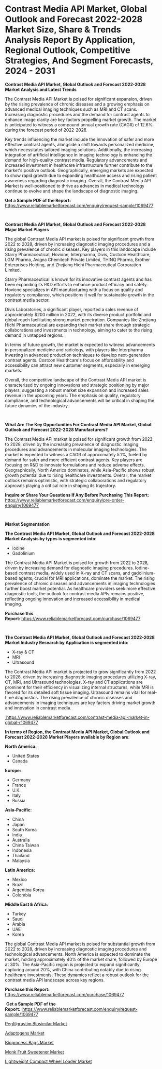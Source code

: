 <p><h1>Contrast Media API Market, Global Outlook and Forecast 2022-2028 Market Size, Share & Trends Analysis Report By Application, Regional Outlook, Competitive Strategies, And Segment Forecasts, 2024 - 2031</h1></p><p><strong>Contrast Media API Market, Global Outlook and Forecast 2022-2028 Market Analysis and Latest Trends</strong></p>
<p><p>The Contrast Media API Market is poised for significant expansion, driven by the rising prevalence of chronic diseases and a growing emphasis on advanced medical imaging techniques such as MRI and CT scans. Increasing diagnostic procedures and the demand for contrast agents to enhance image clarity are key factors propelling market growth. The market is anticipated to witness a compound annual growth rate (CAGR) of 12.6% during the forecast period of 2022-2028.</p><p>Key trends influencing the market include the innovation of safer and more effective contrast agents, alongside a shift towards personalized medicine, which necessitates tailored imaging solutions. Additionally, the increasing integration of artificial intelligence in imaging technology is enhancing the demand for high-quality contrast media. Regulatory advancements and increased investment in healthcare infrastructure further contribute to the market's positive outlook. Geographically, emerging markets are expected to show rapid growth due to expanding healthcare access and rising patient awareness regarding diagnostic imaging. Overall, the Contrast Media API Market is well-positioned to thrive as advances in medical technology continue to evolve and shape the landscape of diagnostic imaging.</p></p>
<p><strong>Get a Sample PDF of the Report:&nbsp;</strong> <a href="https://www.reliablemarketforecast.com/enquiry/request-sample/1069477">https://www.reliablemarketforecast.com/enquiry/request-sample/1069477</a></p>
<p>&nbsp;</p>
<p><strong>Contrast Media API Market, Global Outlook and Forecast 2022-2028 Major Market Players</strong></p>
<p><p>The global Contrast Media API market is poised for significant growth from 2022 to 2028, driven by increasing diagnostic imaging procedures and a rising prevalence of chronic diseases. Key players in this landscape include Starry Pharmaceutical, Hovione, Interpharma, Divis, Costcon Healthcare, LGM Pharma, Avigna Chemitech Private Limited, THINQ Pharma, Brother Enterprises Holding, and Zhejiang Hichi Pharmaceutical Corporation Limited.</p><p>Starry Pharmaceutical is known for its innovative contrast agents and has been expanding its R&D efforts to enhance product efficacy and safety. Hovione specializes in API manufacturing with a focus on quality and regulatory compliance, which positions it well for sustainable growth in the contrast media sector.</p><p>Divis Laboratories, a significant player, reported a sales revenue of approximately $200 million in 2022, with its diverse product portfolio and global reach facilitating strong market penetration. Companies like Zhejiang Hichi Pharmaceutical are expanding their market share through strategic collaborations and investments in technology, aiming to cater to the rising demand in untapped regions.</p><p>In terms of future growth, the market is expected to witness advancements in personalized medicine and radiology, with players like Interpharma investing in advanced production techniques to develop next-generation contrast agents. Costcon Healthcare's focus on affordability and accessibility can attract new customer segments, especially in emerging markets.</p><p>Overall, the competitive landscape of the Contrast Media API market is characterized by ongoing innovations and strategic positioning by major players, suggesting a robust market size expansion and increased sales revenue in the upcoming years. The emphasis on quality, regulatory compliance, and technological advancements will be critical in shaping the future dynamics of the industry.</p></p>
<p>&nbsp;</p>
<p><strong>What Are The Key Opportunities For Contrast Media API Market, Global Outlook and Forecast 2022-2028 Manufacturers?</strong></p>
<p><p>The Contrast Media API market is poised for significant growth from 2022 to 2028, driven by the increasing prevalence of diagnostic imaging procedures and advancements in molecular imaging technologies. The market is expected to witness a CAGR of approximately 5.1%, fueled by demand for safer and more efficient contrast agents. Key players are focusing on R&D to innovate formulations and reduce adverse effects. Geographically, North America dominates, while Asia-Pacific shows robust growth potential due to rising healthcare investments. Overall, the market outlook remains optimistic, with strategic collaborations and regulatory approvals playing a critical role in shaping its trajectory.</p></p>
<p><strong>Inquire or Share Your Questions If Any Before Purchasing This Report:</strong> <a href="https://www.reliablemarketforecast.com/enquiry/pre-order-enquiry/1069477">https://www.reliablemarketforecast.com/enquiry/pre-order-enquiry/1069477</a></p>
<p>&nbsp;</p>
<p><strong>Market Segmentation</strong></p>
<p><strong>The Contrast Media API Market, Global Outlook and Forecast 2022-2028 Market Analysis by types is segmented into:</strong></p>
<p><ul><li>Iodine</li><li>Gadolinium</li></ul></p>
<p><p>The Contrast Media API Market is poised for growth from 2022 to 2028, driven by increasing demand for diagnostic imaging procedures. Iodine-based contrast media, widely used in X-ray and CT scans, and gadolinium-based agents, crucial for MRI applications, dominate the market. The rising prevalence of chronic diseases and advancements in imaging technologies further boost market potential. As healthcare providers seek more effective diagnostic tools, the outlook for contrast media APIs remains positive, reflecting ongoing innovation and increased accessibility in medical imaging.</p></p>
<p><strong>Purchase this Report:&nbsp;</strong><a href="https://www.reliablemarketforecast.com/purchase/1069477">https://www.reliablemarketforecast.com/purchase/1069477</a></p>
<p>&nbsp;</p>
<p><strong>The Contrast Media API Market, Global Outlook and Forecast 2022-2028 Market Industry Research by Application is segmented into:</strong></p>
<p><ul><li>X-ray & CT</li><li>MRI</li><li>Ultrasound</li></ul></p>
<p><p>The Contrast Media API market is projected to grow significantly from 2022 to 2028, driven by increasing diagnostic imaging procedures utilizing X-ray, CT, MRI, and Ultrasound technologies. X-ray and CT applications are prominent for their efficiency in visualizing internal structures, while MRI is favored for its detailed soft tissue imaging. Ultrasound remains vital for real-time diagnostics. The rising prevalence of chronic diseases and advancements in imaging techniques are key factors driving market growth and innovation in contrast media.</p></p>
<p><a href="https://www.reliablemarketforecast.com/contrast-media-api-market-in-global-r1069477">&nbsp;https://www.reliablemarketforecast.com/contrast-media-api-market-in-global-r1069477</a></p>
<p><strong>In terms of Region, the Contrast Media API Market, Global Outlook and Forecast 2022-2028 Market Players available by Region are:</strong></p>
<p>
    <p> <strong> North America: </strong>
        <ul>
            <li>United States</li>
            <li>Canada</li>
        </ul>
        </p> 
    <p> <strong> Europe: </strong>
        <ul>
            <li>Germany</li>
            <li>France</li>
            <li>U.K.</li>
            <li>Italy</li>
            <li>Russia</li>
        </ul>
        </p> 
    <p> <strong> Asia-Pacific: </strong>
        <ul>
            <li>China</li>
            <li>Japan</li>
            <li>South Korea</li>
            <li>India</li>
            <li>Australia</li>
            <li>China Taiwan</li>
            <li>Indonesia</li>
            <li>Thailand</li>
            <li>Malaysia</li>
        </ul>
        </p> 
    <p> <strong> Latin America: </strong>
        <ul>
            <li>Mexico</li>
            <li>Brazil</li>
            <li>Argentina Korea</li>
            <li>Colombia</li>
        </ul>
        </p> 
    <p> <strong> Middle East & Africa: </strong>
        <ul>
            <li>Turkey</li>
            <li>Saudi</li>
            <li>Arabia</li>
            <li>UAE</li>
            <li>Korea</li>
        </ul>
    </p>
    </p>
<p><p>The global Contrast Media API market is poised for substantial growth from 2022 to 2028, driven by increasing diagnostic imaging procedures and technological advancements. North America is expected to dominate the market, holding approximately 40% of the market share, followed by Europe at 30%. The Asia-Pacific region is projected to expand significantly, capturing around 20%, with China contributing notably due to rising healthcare investments. These dynamics reflect a robust outlook for the contrast media API landscape across key regions.</p></p>
<p><strong>Purchase this Report: </strong><a href="https://www.reliablemarketforecast.com/purchase/1069477">https://www.reliablemarketforecast.com/purchase/1069477</a></p>
<p>&nbsp;<strong>Get a Sample PDF of the Report:&nbsp;&nbsp;</strong><a href="https://www.reliablemarketforecast.com/enquiry/request-sample/1069477">https://www.reliablemarketforecast.com/enquiry/request-sample/1069477</a></p>
<p><strong></strong></p>
<p><p><a href="https://www.linkedin.com/pulse/pegfilgrastim-biosimilar-market-investigation-industry-evolution-lol8e?trackingId=5sMmdPDYQ9KhejvsASJtfw%3D%3D">Pegfilgrastim Biosimilar Market</a></p><p><a href="https://www.linkedin.com/pulse/future-trends-global-adaptogens-market-insights-analysis-skq3e?trackingId=f4rvwc2PQmaeEUw1ztVOqQ%3D%3D">Adaptogens Market</a></p><p><a href="https://www.linkedin.com/pulse/global-bioprocess-bags-industry-analysis-report-market-tdwze?trackingId=O%2BH7lhYtQ6ysR5nT0f8u3A%3D%3D">Bioprocess Bags Market</a></p><p><a href="https://www.linkedin.com/pulse/global-monk-fruit-sweetener-market-product-type-application-dmflf?trackingId=fgdwiyFudmTbI5Z9R1eQDw%3D%3D">Monk Fruit Sweetener Market</a></p><p><a href="https://www.linkedin.com/pulse/global-lightweight-compact-wheel-loader-industry-analysis-mjisf?trackingId=ReFF7SART46CJmaJeWjFcw%3D%3D">Lightweight Compact Wheel Loader Market</a></p></p>